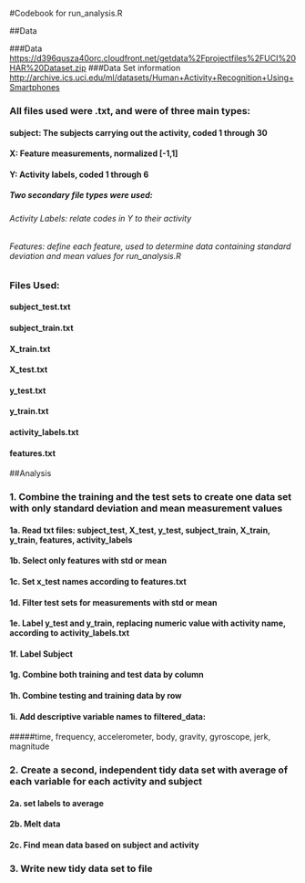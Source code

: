 #Codebook for run_analysis.R

##Data

###Data https://d396qusza40orc.cloudfront.net/getdata%2Fprojectfiles%2FUCI%20HAR%20Dataset.zip
###Data Set information http://archive.ics.uci.edu/ml/datasets/Human+Activity+Recognition+Using+Smartphones


### All files used were .txt, and were of three main types:
#### subject: The subjects carrying out the activity, coded 1 through 30
#### X: Feature measurements, normalized [-1,1]
#### Y: Activity labels, coded 1 through 6

##### Two secondary file types were used:
###### Activity Labels: relate codes in Y to their activity
###### Features: define each feature, used to determine data containing standard deviation and mean values for run_analysis.R
### Files Used:
#### subject_test.txt 
#### subject_train.txt 
#### X_train.txt 
#### X_test.txt
#### y_test.txt
#### y_train.txt
#### activity_labels.txt
#### features.txt

##Analysis
### 1. Combine the training and the test sets to create one data set with only standard deviation and mean measurement values
#### 1a. Read txt files: subject_test, X_test, y_test, subject_train, X_train, y_train, features, activity_labels
#### 1b. Select only features with std or mean
#### 1c. Set x_test names according to features.txt
#### 1d. Filter test sets for measurements with std or mean
#### 1e. Label y_test and y_train, replacing numeric value with activity name, according to activity_labels.txt
#### 1f. Label Subject
#### 1g. Combine both training and test data by column
#### 1h. Combine testing and training data by row
#### 1i. Add descriptive variable names to filtered_data:
#####time, frequency, accelerometer, body, gravity, gyroscope, jerk, magnitude
### 2. Create a second, independent tidy data set with average of each variable for each activity and subject
#### 2a. set labels to average
#### 2b. Melt data
#### 2c. Find mean data based on subject and activity
### 3. Write new tidy data set to file
